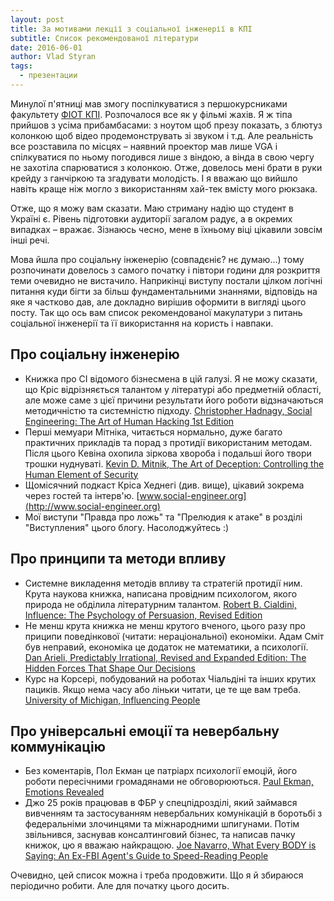 ```yaml
---
layout: post
title: За мотивами лекції з соціальної інженерії в КПІ
subtitle: Список рекомендованої літератури
date: 2016-06-01
author: Vlad Styran
tags:
  - презентации
---
```


Минулої п'ятниці мав змогу поспілкуватися з першокурсниками факультету [ФІОТ КПІ](http://fiot.kpi.ua). Розпочалося все як у фільмі жахів. Я ж тіпа прийшов з усіма прибамбасами: з ноутом щоб презу показать, з блютуз колонкою щоб відео продемонструвать зі звуком і т.д. Але реальність все розставила по місцях – наявний проектор мав лише VGA і спілкуватися по ньому погодився лише з віндою, а вінда в свою чергу не захотіла спарюватися з колонкою. Отже, довелось мені брати в руки крейду з ганчіркою та згадувати молодість. І я вважаю що вийшло навіть краще ніж могло з використанням хай-тек вмісту мого рюкзака.

Отже, що я можу вам сказати. Маю стриману надію що студент в Україні є. Рівень підготовки аудиторії загалом радує, а в окремих випадках – вражає. Зізнаюсь чесно, мене в їхньому віці цікавили зовсім інші речі.

Мова йшла про соціальну інженерію (совпадєніє? нє думаю...) тому розпочинати довелось з самого початку і півтори години для розкриття теми очевидно не вистачило. Наприкінці виступу постали цілком логічні питання куди бігти за більш фундаментальними знаннями, відповідь на яке я частково дав, але докладно вирішив оформити в вигляді цього посту. Так що ось вам список рекомендованої макулатури з питань соціальної інженерії та її використання на користь і навпаки.

## Про соціальну інженерію
- Книжка про СІ відомого бізнесмена в цій галузі. Я не можу сказати, що Кріс відрізняється талантом у літературі або предметній області, але може саме з цієї причини результати його роботи відзначаються методичністю та системністю підходу. [Christopher Hadnagy, Social Engineering: The Art of Human Hacking 1st Edition](http://www.amazon.com/Social-Engineering-The-Human-Hacking/dp/0470639539)
- Перші мемуари Мітніка, читається нормально, дуже багато практичних прикладів та порад з протидії використаним методам. Після цього Кевіна охопила зіркова хвороба і подальші його твори трошки нуднуваті. [Kevin D. Mitnik, The Art of Deception: Controlling the Human Element of Security](http://www.amazon.com/Art-Deception-Controlling-Element-Security/dp/076454280X)
- Щомісячний подкаст Кріса Хеднегі (див. вище), цікавий зокрема через гостей та інтерв'ю. [www.social-engineer.org](http://www.social-engineer.org)
- Мої виступи "Правда про ложь" та "Прелюдия к атаке" в розділі "Виступления" цього блогу. Насолоджуйтесь :)

## Про принципи та методи впливу
- Системне викладення методів впливу та стратегій протидії ним. Крута наукова книжка, написана провідним психологом, якого природа не обділила літературним талантом. [Robert B. Cialdini, Influence: The Psychology of Persuasion, Revised Edition](http://www.amazon.com/Influence-Psychology-Persuasion-Robert-Cialdini/dp/006124189X)
- Не менш крута книжка не менш крутого вченого, цього разу про приципи поведінкової (читати: нераціональної) економіки. Адам Сміт був неправий, економіка це додаток не математики, а психології. [Dan Arieli, Predictably Irrational, Revised and Expanded Edition: The Hidden Forces That Shape Our Decisions](http://www.amazon.com/Predictably-Irrational-Revised-Expanded-Decisions/dp/0061353248)
- Курс на Корсері, побудований на роботах Чіальдіні та інших крутих пациків. Якщо нема часу або ліньки читати, це те ще вам треба. [University of Michigan, Influencing People](https://www.coursera.org/learn/influencing-people)

## Про універсальні емоції та невербальну коммунікацію
- Без коментарів, Пол Екман це патріарх психології емоцій, його роботи пересічними громадянами не обговорюються. [Paul Ekman, Emotions Revealed](http://www.amazon.com/Emotions-Revealed-Second-Edition-Communication/dp/0805083391)
- Джо 25 років працював в ФБР у спецпідрозділі, який займався вивченням та застосуванням невербальних комунікацій в боротьбі з федеральніми злочинцями та міжнародними шпигунами. Потім звільнився, заснував консалтинговий бізнес, та написав пачку книжок, цю я вважаю найкращою. [Joe Navarro, What Every BODY is Saying: An Ex-FBI Agent's Guide to Speed-Reading People](http://www.amazon.com/What-Every-BODY-Saying-Speed-Reading/dp/0061438294)

Очевидно, цей список можна і треба продовжити. Що я й збираюся періодично робити. Але для початку цього досить.
